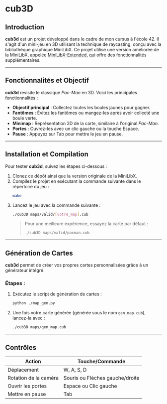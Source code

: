# cub3D

## Introduction
**cub3d** est un projet développé dans le cadre de mon cursus à l'école 42. Il s'agit d'un mini-jeu en 3D utilisant la technique de raycasting, conçu avec la bibliothèque graphique MiniLibX. Ce projet utilise une version améliorée de la MiniLibX, appelée [MiniLibX-Extended](https://github.com/leofarhi/MiniLibX-Extended), qui offre des fonctionnalités supplémentaires.

---

## Fonctionnalités et Objectif
**cub3d** revisite le classique *Pac-Man* en 3D. Voici les principales fonctionnalités :

- **Objectif principal** : Collectez toutes les boules jaunes pour gagner.
- **Fantômes** : Évitez les fantômes ou mangez-les après avoir collecté une boule verte.
- **Minimap** : Représentation 2D de la carte, similaire à l'original *Pac-Man*.
- **Portes** : Ouvrez-les avec un clic gauche ou la touche Espace.
- **Pause** : Appuyez sur Tab pour mettre le jeu en pause.

---

## Installation et Compilation
Pour tester **cub3d**, suivez les étapes ci-dessous :

1. Clonez ce dépôt ainsi que la version originale de la MiniLibX.
2. Compilez le projet en exécutant la commande suivante dans le répertoire du jeu :
   ```bash
   make
   ```
3. Lancez le jeu avec la commande suivante :
   ```bash
   ./cub3D maps/valid/[votre_map].cub
   ```
   > Pour une meilleure expérience, essayez la carte par défaut :
   > ```bash
   > ./cub3D maps/valid/pacman.cub
   > ```

---

## Génération de Cartes
**cub3d** permet de créer vos propres cartes personnalisées grâce à un générateur intégré.

### Étapes :
1. Exécutez le script de génération de cartes :
   ```bash
   python ./map_gen.py
   ```
2. Une fois votre carte générée (générée sous le nom `gen_map.cub`), lancez-la avec :
   ```bash
   ./cub3D maps/gen_map.cub
   ```

---

## Contrôles

| **Action**               | **Touche/Commande**         |
|--------------------------|-----------------------------|
| Déplacement              | W, A, S, D                 |
| Rotation de la caméra    | Souris ou Flèches gauche/droite |
| Ouvrir les portes        | Espace ou Clic gauche       |
| Mettre en pause          | Tab                         |
